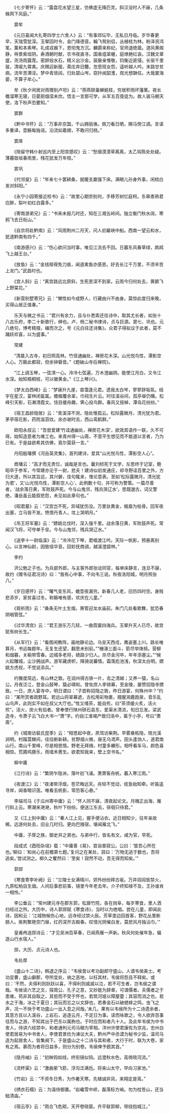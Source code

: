 <!-- { "loadSidebar": true } -->
　　《七夕寄怀》云：“露盘花水望三星，仿佛虚无降匹灵。斜汉没时人不寐，几条蛛网下风庭。”

　　窦牟

　　《元日喜闻大礼寄四学士六舍人》云：“有事郊坛毕，无私日月临。岁华春更早，天瑞雪犹深。玉辇回时令，金门降德音。翰飞鸳别侣，丛植桂为林。粉泽资鸿笔，薰和本素琴。礼成戎器下，恩彻鬼方沉。麟爵来称纪，官师退绝箴。道风黄阁静，祥景紫垣阴。寿酒朝时献，农书夜直寻。国香煴翠幄，庭燎赩红衾。汉魏文章盛，尧汤雨露霃。密辞投水石，精义出沙金。宸扆亲惟敬，钧衡近匪侵。长驱千里骏，清唳九霄禽。庆赐迎新服，斋庄弃旧簪。忽思班女怨，遥听越人吟。末路甘贫病，流年苦滞淫。梦中青琐闼，归处碧山岑。窃抃闻韶濩，观光想韎任。大哉寰海晏，不算子牟心。”

　　牟《秋夕闲居对雨赠别卢坦》云：“燕燕辞巢蝉蜕枝，穷居积雨坏藩篱。夜长檐溜寒无寝，日晏厨烟湿未炊。悟主一言那可学，从军五百竟徒为。故人骏马朝天使，洛下秋声恐要知。”

　　窦群

　　《黔中书怀》云：“万事非京国，千山拥丽谯。佩刀看日晒，赐马傍江调。言语多重译，壶觞每独谣。沿流如着翅，不敢问归桡。”

　　窦庠

　　《陪留守韩仆射巡内至上阳宫感叹》云：“愁烟漠漠草离离，太乙钩陈处处疑。薄暮毁垣春雨里，残花犹发万年枝。”

　　窦巩

　　《代邻叟》云：“年来七十罢耕桑，就暖支羸强下床。满眼儿孙身外事，闲梳白发对斜阳。”

　　《永宁小园寄接近校书》云：“故里心期奈别何，手移芳树忆庭柯。东皋黍熟君应醉，梨叶初红白露多。”

　　《寄南游弟兄》云：“书来未报几时还，知在三湘五岭间。独立衡门秋水阔，寒鸦飞去日衔山。”

　　《自京将赴黔南》云：“风雨荆州二月天，问人初雇峡中船。西南一望云和水，犹道黔南有四千。”

　　《南游感兴》云：“伤心欲问当时事，唯见江流去不回。日暮东风春草绿，鹧鸪飞上越王台。”

　　《放鱼》云：“金钱赎得免刀痕，闻道禽鱼亦感恩。好去长江千万里，不须辛苦上龙门。”武昌时也。

　　《宫人斜》云：“离宫路远北原斜，生死恩深不到家。云雨今归何处去，黄鹂飞上野棠花。”

　　《新营别墅寄兄》云：“懒性如今成野人，行藏由兴不由身。莫惊此度归来晚，买得山居正值春。”

　　乐天与微之书云：“君兴有余力，且与仆悉索还往诗中，取其尤长者，如张十八古乐府，李二十新歌行，绅也。卢、杨二秘书律诗，贞与巨源。窦七、巩也。元八绝句，博考精掇，编而次之，号《元白往还诗集》。众君子得拟议于此者，莫不踊跃欢喜，以为盛事。”

　　常建

　　“清晨入古寺，初日照高林。竹径通幽处，禅房花木深。山光悦鸟性，潭影空人心。万籁此都寂，但余钟磬音。”《题破山寺后禅院》。

　　“江上调玉琴，一弦清一心。泠冷七弦遍，万木澄幽阴。能使江月白，又令江水深。始知梧桐枝，可以徽黄金。”《江上琴兴》。

　　《梦太白西峰》云：“梦寐升九崖，杳霭逢元君。遗我太白岑，寥寥辞垢氛。结宇在星汉，宴林闭氤氲。檐楹覆余翠，巾舄生片云。时往溪谷间，孤亭昼仍曛。松峰引天影，石濑清霞文。恬目缓舟趣，霁心投鸟群。春风又摇棹，潭岛花纷纷。”

　　《宿王昌龄隐居》云：“青溪深不测，隐处惟孤云。松际露微月，清光犹为君。茅亭宿花影，药院滋苔纹。余亦谢时去，西山鸾鹤群。”

　　欧阳永叔云：“吾尝爱建‘竹迳通幽处，禅房花木深’，欲效其语作一联，久不可得，始知造意者为难工也。来青州得一山斋，不意平生想见而不能道以言者，乃为已有。于是益欲希其仿佛，竟尔莫获一言。”

　　丹阳殷璠撰《河岳英灵集》，首列建诗，爱其“山光悦鸟性，潭影空人心”。

　　商璠云：“高才而无贵位，诚哉是言也。曩刘桢死于文学，左思终于记室，鲍昭卒于参军，今常建亦沦于一尉，悲夫！建诗似初发通庄，却寻野迳百里之外，方归大道，所以其旨远，其兴僻，佳句辄来，惟论意表。至如‘松际露微月，清光犹为君’，又‘山光悦鸟性，潭影空人心’，此例数十句，并可称为警策。一篇尽善者，‘战余落日黄，军败鼓声死。今与山鬼邻，残兵哭辽水’，思既邈古，词又警绝，潘岳虽云能叙悲怨，未见如此章句也。”

　　《昭君墓》云：“汉宫岂不死，异域犹伤没。万里驮黄金，蛾眉为枯骨。回军夜出塞，立马皆不发。愤恨丹青人，坟上哭明月。”

　　《吊王将军墓》云：“嫖姚北伐时，深入强千里。战余落日黄，军败鼓声死。常闻汉飞将，可夺单于垒。今与山鬼邻，残兵哭辽水。”

　　《送李十一尉临溪》云：“泠泠花下琴，君唱渡江吟。天际一帆影，预悬离别心。以言神仙尉，因致瑶华音。回轸抚商调，越溪澄碧林。”

　　李约

　　汧公勉之子也。为兵部外郎，与主客外郎张谂同官，每单床静言，连旦不寐，故约《赠韦征君况诗》曰：“我有心中事，不向韦三说。秋夜洛阳城，明月照张八。”

　　《岁日感怀》云：“曙气变东风，蟾壶夜漏穷。新春几人老，旧历四时空。身贱悲添岁，家贫喜过冬。称觞唯有感，欢庆在儿童。”

　　《观祈雨》云：“桑条无叶土生烟，箫管迎龙水庙前。朱门几处看歌舞，犹恐春阴咽管弦。”

　　《过华清宫》云：“君王游乐万几轻，一曲霓裳四海兵。玉辇升天人已尽，故宫犹有树长生。”

　　《从军行》云：“看图闲教阵，画地静论边。乌垒天西戍，鹰姿塞上川。路长唯算月，书远每题年。无复生还望，翻思未别前。”“栅濠三面斗，箭尽举烽频。营柳和烟暮，关榆带雪春。边城多老将，碛路少归人。杀尽金河卒，年年添塞尘。”“候火起雕城，尘沙拥战声。游军藏虏帜，降骑说蕃情。霜落彪池浅，秋深太白明。嫖姚方虎视，不觉说添兵。”

　　约雅度简远，有山林之致。在润州得古铁一片，击之清越；又养一猿，名山公。月夜泛江，登金山鼓琴，猿必啸和。曾佐庶人李锜幕，至金陵，屡赞招隐寺摽致。一日，庶人宴寺中，明日谓曰：“子尝称招隐之致，昨日游宴，何殊州中？”约曰：“某所赏者疏野耳。若远山将翠幕遮，古松用彩物裹，羶腥涴鹿跑泉，音乐乱山鸟声，此则实不如在叔父大厅也。”性又嗜茶，能自煎，曰“茶须缓火炙，活火煎”。活火，炭火有焰者。曾奉使行陕州硖石县东，爱渠水清流，旬日忘发。梁武造寺，令萧子云飞白大书一“萧”字。约自江淮竭产致归洛中，匾于小亭，号曰“萧斋”。

　　约《城南访裴氏昆季》云：“相思起中夜，夙驾访柴荆。早雾桑柘隐，晓光溪涧明。村蹊蒿棘间，往往断新耕。贫野烟火微，昼无乌鸢声。田头逢饷人，道君南山行。南山千里峰，尽是相思情。野老无拜揖，村童多躶形。相呼看车马，颜色喜相惊。荒圃鸡豚乐，雨墙禾莠生。欲君知我来，壁上空书名。”

　　柳中庸

　　《江行诗》云：“繁阴乍隐洲，落叶初飞浦。萧萧客舟帆，暮入寒江雨。”

　　《夜渡江》云：“夜渚带浮烟，苍茫晦远天。舟轻不觉动，缆急始知牵。听笛遥寻岸，闻香暗识莲。唯看去帆影，常恐客心悬。”

　　李端司马《于瓜州寄中庸》云：“怀人同不寐，清夜起论文。月魄正出海，雁行斜上云。寒潮来滟滟，秋叶下纷纷。便送江东去，徘徊只待君。”

　　又《江上别中庸》云：“秦人江上见，握手便沾衣。近日相知少，往年亲故稀。远游何处去，旧业几时归。更向巴陵宿，堪闻雁北飞。”

　　中庸，子厚之族，御史并之弟也。与弟中行，皆名有文，咸为官，早死。

　　段成式《酉阳杂俎》载：“中庸善《易》，尝诣普寂公。公曰：‘筮吾心所在也。’柳曰：‘和尚心在前檐第七题。’复问之在某处，寂曰：‘万物无逃于数也，吾将逃矣。’尝试测之。柳久之矍然曰：‘至矣！寂然不动，吾无得而知矣。’”

　　郭郧

　　《寒食寄李补阙》云：“兰陵士女满晴川，郊外纷纷拜古埏。万井闾阎皆禁火，九原松柏自生烟。人间后事悲前事，镜里今年老去年。介子终知禄不及，王孙谁肯一相怜。”

　　李公垂云：“常州建元寺在郡东郭，松扉竹院，各在岗阜，每岁寒食，里人洒扫经过之所。大历中，诗人郭郧赋《寒食诗》，当时以为绝唱。尝在儿童，即闻此诗，因和云：‘江城物候伤心地，远寺经过禁火辰。芳草垄边回首客，野花丛里断肠人。紫荆繁艳空门昼，红药深开古殿春。叹惜光阴催白发，莫悲风月独沾巾。’”

　　皇甫冉送郧诗云：“才见吴洲百草春，已闻燕雁一声新。秋风何处催年急，偏逐山行水宿人。”

　　郧，大历、贞元诗人也。

　　韦处厚

　　《盛山十二诗》，韩退之序云：“韦侯昔以考功副郎守盛山，人谓韦侯美士。考功显曹，盛山僻郡，夺所宜处，纳之恶地，以枉其材，韦侯将怨且不释矣。或曰：‘不然，夫得利则跃跃以喜，不得利则戚戚以泣，若不可生者，岂韦侯之谓哉。韦侯读六艺之文，探周公、孔子之意，又妙能为辞章，可谓儒者。夫儒者之于患难，苟非其自取之，其拒而不受于怀也，若筑河堤以障屋霤；其容而消之也，若水之于海，冰之于夏日；其玩而忘之以文辞也，若奏金石以破蟋蟀之鸣，虫飞之声，况一不快于考功盛山一出入息之间哉。’未几，果有以韦侯所为十二诗遗余者，其意方且以入溪谷，上岩石，追逐云月，不足日为事。读而咏歌之，令人欲弃百事往而与之游，不知其出于巴东以属朐也。于时应而和者凡十人。及此年韦侯为中书舍人，侍讲六经禁中，和者通判元司马稹为宰相，洋州许使君康佐为京兆，忠州白使君居易为中书舍人，李使君景俭为谏议大夫，黔州严中丞谟为秘书少监，温司马造为起居舍人，皆集阙下。于是盛山之十二诗与其和者，大行于时，联为大卷，家有之焉。慕而为者将日益多，则分为别卷。韦侯俾予题其首。”

　　《隐月岫》云：“初映钩如线，终衔镜似钩。远澄秋水色，高倚晓河流。”

　　《流杯渠》云：“激曲萦飞箭，浮沟泛满卮。将来山太守，早向习家池。”

　　《竹岩》云：“不资冬日秀，为作暑天寒。先植诚非凤，来翔定是鸾。”

　　《绣衣石榻》云：为温侍御置。“岩巉雪中峤，磊落标方峭。勿为枕苍山，还当础清庙。”

　　《宿云亭》云：“雨合飞危砌，天开卷晓窗。齐平联郭柳，带绕抱城江。”

